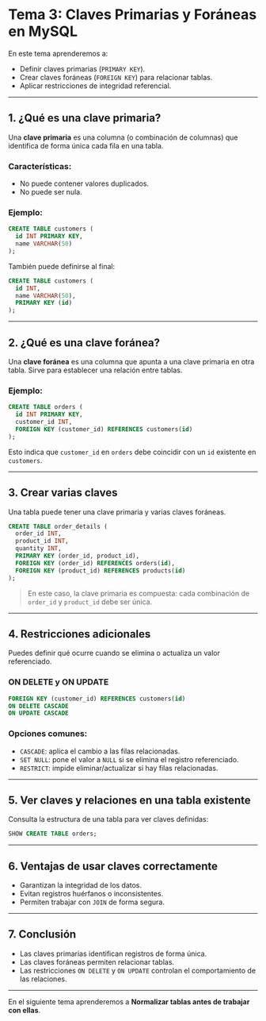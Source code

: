 # **Tema 3: Claves Primarias y Foráneas en MySQL**

En este tema aprenderemos a:

- Definir claves primarias (`PRIMARY KEY`).
- Crear claves foráneas (`FOREIGN KEY`) para relacionar tablas.
- Aplicar restricciones de integridad referencial.

---

## **1. ¿Qué es una clave primaria?**

Una **clave primaria** es una columna (o combinación de columnas) que identifica de forma única cada fila en una tabla.

### **Características:**

- No puede contener valores duplicados.
- No puede ser nula.

### **Ejemplo:**

```sql
CREATE TABLE customers (
  id INT PRIMARY KEY,
  name VARCHAR(50)
);
```

También puede definirse al final:

```sql
CREATE TABLE customers (
  id INT,
  name VARCHAR(50),
  PRIMARY KEY (id)
);
```

---

## **2. ¿Qué es una clave foránea?**

Una **clave foránea** es una columna que apunta a una clave primaria en otra tabla. Sirve para establecer una relación entre tablas.

### **Ejemplo:**

```sql
CREATE TABLE orders (
  id INT PRIMARY KEY,
  customer_id INT,
  FOREIGN KEY (customer_id) REFERENCES customers(id)
);
```

Esto indica que `customer_id` en `orders` debe coincidir con un `id` existente en `customers`.

---

## **3. Crear varias claves**

Una tabla puede tener una clave primaria y varias claves foráneas.

```sql
CREATE TABLE order_details (
  order_id INT,
  product_id INT,
  quantity INT,
  PRIMARY KEY (order_id, product_id),
  FOREIGN KEY (order_id) REFERENCES orders(id),
  FOREIGN KEY (product_id) REFERENCES products(id)
);
```

> En este caso, la clave primaria es compuesta: cada combinación de `order_id` y `product_id` debe ser única.

---

## **4. Restricciones adicionales**

Puedes definir qué ocurre cuando se elimina o actualiza un valor referenciado.

### **ON DELETE y ON UPDATE**

```sql
FOREIGN KEY (customer_id) REFERENCES customers(id)
ON DELETE CASCADE
ON UPDATE CASCADE
```

### **Opciones comunes:**

- `CASCADE`: aplica el cambio a las filas relacionadas.
- `SET NULL`: pone el valor a `NULL` si se elimina el registro referenciado.
- `RESTRICT`: impide eliminar/actualizar si hay filas relacionadas.

---

## **5. Ver claves y relaciones en una tabla existente**

Consulta la estructura de una tabla para ver claves definidas:

```sql
SHOW CREATE TABLE orders;
```

---

## **6. Ventajas de usar claves correctamente**

- Garantizan la integridad de los datos.
- Evitan registros huérfanos o inconsistentes.
- Permiten trabajar con `JOIN` de forma segura.

---

## **7. Conclusión**

- Las claves primarias identifican registros de forma única.
- Las claves foráneas permiten relacionar tablas.
- Las restricciones `ON DELETE` y `ON UPDATE` controlan el comportamiento de las relaciones.

---

En el siguiente tema aprenderemos a **Normalizar tablas antes de trabajar con ellas**.
